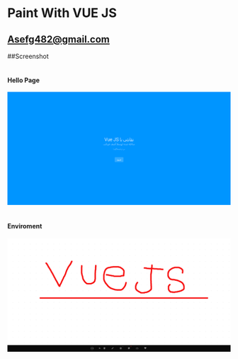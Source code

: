 # Paint With VUE JS 
## Asefg482@gmail.com

##Screenshot
<br><br>
#### Hello Page
![Clock Using HTML CSS JS Screenshot](Hello.png)
<br><br>
#### Enviroment
![Clock Using HTML CSS JS Screenshot](Paint.png)
